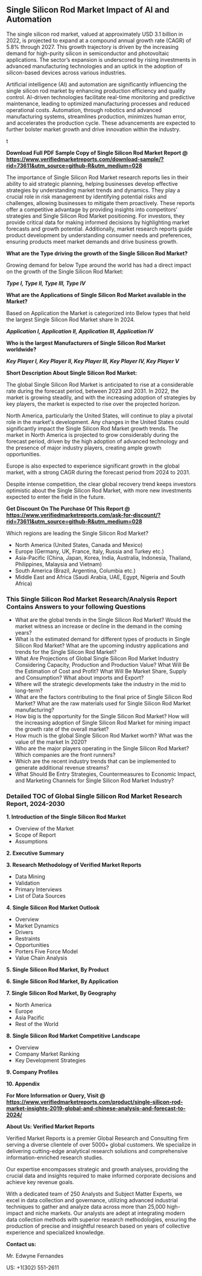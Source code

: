 <h2>Single Silicon Rod Market Impact of AI and Automation</h2><p>The single silicon rod market, valued at approximately USD 3.1 billion in 2022, is projected to expand at a compound annual growth rate (CAGR) of 5.8% through 2027. This growth trajectory is driven by the increasing demand for high-purity silicon in semiconductor and photovoltaic applications. The sector’s expansion is underscored by rising investments in advanced manufacturing technologies and an uptick in the adoption of silicon-based devices across various industries.</p><p>Artificial intelligence (AI) and automation are significantly influencing the single silicon rod market by enhancing production efficiency and quality control. AI-driven technologies facilitate real-time monitoring and predictive maintenance, leading to optimized manufacturing processes and reduced operational costs. Automation, through robotics and advanced manufacturing systems, streamlines production, minimizes human error, and accelerates the production cycle. These advancements are expected to further bolster market growth and drive innovation within the industry.</p>t</p><p id="" class=""><strong>Download Full PDF Sample Copy of Single Silicon Rod Market Report @ <a href="https://www.verifiedmarketreports.com/download-sample/?rid=73611&utm_source=github-R&utm_medium=028" target="_blank">https://www.verifiedmarketreports.com/download-sample/?rid=73611&utm_source=github-R&utm_medium=028</a></strong></p><p>The importance of&nbsp;Single Silicon Rod Market research reports lies in their ability to aid strategic planning, helping businesses develop effective strategies by understanding market trends and dynamics. They play a crucial role in risk management by identifying potential risks and challenges, allowing businesses to mitigate them proactively. These reports offer a competitive advantage by providing insights into competitors' strategies and Single Silicon Rod Market positioning. For investors, they provide critical data for making informed decisions by highlighting market forecasts and growth potential. Additionally, market research reports guide product development by understanding consumer needs and preferences, ensuring products meet market demands and drive business growth.</p><p><strong>What are the&nbsp;Type driving the growth of the Single Silicon Rod Market?</strong></p><p id="" class="">Growing demand for below Type around the world has had a direct impact on the growth of the Single Silicon Rod Market:</p><em><strong>Type I, Type II, Type III, Type IV</strong></em></p><strong>What are the&nbsp;Applications&nbsp;of Single Silicon Rod Market available in the Market?</strong></p><p id="" class="">Based on Application the Market is categorized into Below types that held the largest Single Silicon Rod Market share In 2024.</p><em><strong>Application I, Application II, Application III, Application IV</strong></em></p><strong>Who is the largest Manufacturers of Single Silicon Rod Market worldwide?</strong></p><p><em><strong>Key Player I, Key Player II, Key Player III, Key Player IV, Key Player V</strong></em></p><p id="" class=""><strong>Short Description About Single Silicon Rod Market:</strong></p><p>The global Single Silicon Rod Market is anticipated to rise at a considerable rate during the forecast period, between 2023 and 2031. In 2022, the market is growing steadily, and with the increasing adoption of strategies by key players, the market is expected to rise over the projected horizon.</p><p>North America, particularly the United States, will continue to play a pivotal role in the market's development. Any changes in the United States could significantly impact the Single Silicon Rod Market growth trends. The market in North America is projected to grow considerably during the forecast period, driven by the high adoption of advanced technology and the presence of major industry players, creating ample growth opportunities.</p><p>Europe is also expected to experience significant growth in the global market, with a strong CAGR during the forecast period from 2024 to 2031.</p><p>Despite intense competition, the clear global recovery trend keeps investors optimistic about the Single Silicon Rod Market, with more new investments expected to enter the field in the future.</p><p id="" class=""><strong>Get Discount On The Purchase Of This Report @ <a href="https://www.verifiedmarketreports.com/ask-for-discount/?rid=73611&utm_source=github-R&utm_medium=028" target="_blank">https://www.verifiedmarketreports.com/ask-for-discount/?rid=73611&utm_source=github-R&utm_medium=028</a></strong></p>Which regions are leading the Single Silicon Rod Market?</p><ul><li>North America (United States, Canada and Mexico)</li><li>Europe (Germany, UK, France, Italy, Russia and Turkey etc.)</li><li>Asia-Pacific (China, Japan, Korea, India, Australia, Indonesia, Thailand, Philippines, Malaysia and Vietnam)</li><li>South America (Brazil, Argentina, Columbia etc.)</li><li>Middle East and Africa (Saudi Arabia, UAE, Egypt, Nigeria and South Africa)</li></ul><h3 id="" class="">This Single Silicon Rod Market Research/Analysis Report Contains Answers to your following Questions</h3><ul><li>What are the global trends in the Single Silicon Rod Market? Would the market witness an increase or decline in the demand in the coming years?</li><li>What is the estimated demand for different types of products in Single Silicon Rod Market? What are the upcoming industry applications and trends for the Single Silicon Rod Market?</li><li>What Are Projections of Global Single Silicon Rod Market Industry Considering Capacity, Production and Production Value? What Will Be the Estimation of Cost and Profit? What Will Be Market Share, Supply and Consumption? What about imports and Export?</li><li>Where will the strategic developments take the industry in the mid to long-term?</li><li>What are the factors contributing to the final price of Single Silicon Rod Market? What are the raw materials used for Single Silicon Rod Market manufacturing?</li><li>How big is the opportunity for the Single Silicon Rod Market? How will the increasing adoption of Single Silicon Rod Market for mining impact the growth rate of the overall market?</li><li>How much is the global Single Silicon Rod Market worth? What was the value of the market In 2020?</li><li>Who are the major players operating in the Single Silicon Rod Market? Which companies are the front runners?</li><li>Which are the recent industry trends that can be implemented to generate additional revenue streams?</li><li>What Should Be Entry Strategies, Countermeasures to Economic Impact, and Marketing Channels for Single Silicon Rod Market Industry?</li></ul><h3 id="" class="">Detailed TOC of Global Single Silicon Rod Market Research Report, 2024-2030</h3><p id="" class=""><strong>1. Introduction of the Single Silicon Rod Market</strong></p><ul><li>Overview of the Market</li><li>Scope of Report</li><li>Assumptions</li></ul><p id="" class=""><strong>2. Executive Summary</strong></p><p id="" class=""><strong>3. Research Methodology of Verified Market Reports</strong></p><ul><li>Data Mining</li><li>Validation</li><li>Primary Interviews</li><li>List of Data Sources</li></ul><p id="" class=""><strong>4. Single Silicon Rod Market Outlook</strong></p><ul><li>Overview</li><li>Market Dynamics</li><li>Drivers</li><li>Restraints</li><li>Opportunities</li><li>Porters Five Force Model</li><li>Value Chain Analysis</li></ul><p id="" class=""><strong>5. Single Silicon Rod Market, By Product</strong></p><p id="" class=""><strong>6. Single Silicon Rod Market, By Application</strong></p><p id="" class=""><strong>7. Single Silicon Rod Market, By Geography</strong></p><ul><li>North America</li><li>Europe</li><li>Asia Pacific</li><li>Rest of the World</li></ul><p id="" class=""><strong>8. Single Silicon Rod Market Competitive Landscape</strong></p><ul><li>Overview</li><li>Company Market Ranking</li><li>Key Development Strategies</li></ul><p id="" class=""><strong>9. Company Profiles</strong></p><p id="" class=""><strong>10. Appendix</strong></p><p id="" class=""><strong>For More Information or Query, Visit @ <a href="https://www.verifiedmarketreports.com/product/single-silicon-rod-market-insights-2019-global-and-chinese-analysis-and-forecast-to-2024/" target="_blank">https://www.verifiedmarketreports.com/product/single-silicon-rod-market-insights-2019-global-and-chinese-analysis-and-forecast-to-2024/</a></strong></p><p id="" class=""><strong>About Us: Verified Market Reports</strong></p><p id="" class="">Verified Market Reports is a premier Global Research and Consulting firm serving a diverse clientele of over 5000+ global customers. We specialize in delivering cutting-edge analytical research solutions and comprehensive information-enriched research studies.</p><p id="" class="">Our expertise encompasses strategic and growth analyses, providing the crucial data and insights required to make informed corporate decisions and achieve key revenue goals.</p><p id="" class="">With a dedicated team of 250 Analysts and Subject Matter Experts, we excel in data collection and governance, utilizing advanced industrial techniques to gather and analyze data across more than 25,000 high-impact and niche markets. Our analysts are adept at integrating modern data collection methods with superior research methodologies, ensuring the production of precise and insightful research based on years of collective experience and specialized knowledge.</p><p id="" class=""><strong>Contact us:</strong></p><p id="" class="">Mr. Edwyne Fernandes</p><p id="" class="">US: +1(302) 551-2611</p>